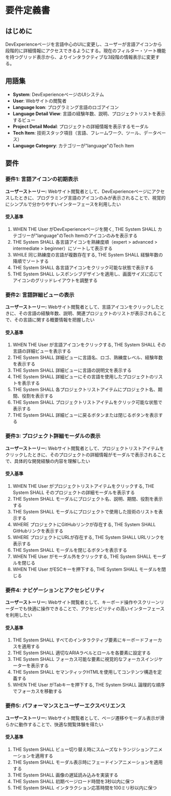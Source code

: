 # 要件定義書

## はじめに

DevExperienceページを言語中心のUIに変更し、ユーザーが言語アイコンから段階的に詳細情報にアクセスできるようにする。現在のフィルター・ソート機能を持つグリッド表示から、よりインタラクティブな3段階の情報表示に変更する。

## 用語集

- **System**: DevExperienceページのUIシステム
- **User**: Webサイトの閲覧者
- **Language Icon**: プログラミング言語のロゴアイコン
- **Language Detail View**: 言語の経験年数、説明、プロジェクトリストを表示するビュー
- **Project Detail Modal**: プロジェクトの詳細情報を表示するモーダル
- **Tech Item**: 技術スタック項目（言語、フレームワーク、ツール、データベース）
- **Language Category**: カテゴリーが"language"のTech Item

## 要件

### 要件1: 言語アイコンの初期表示

**ユーザーストーリー:** Webサイト閲覧者として、DevExperienceページにアクセスしたときに、プログラミング言語のアイコンのみが表示されることで、視覚的にシンプルで分かりやすいインターフェースを利用したい

#### 受入基準

1. WHEN THE User がDevExperienceページを開く, THE System SHALL カテゴリーが"language"のTech Itemのアイコンのみを表示する
2. THE System SHALL 各言語アイコンを熟練度順（expert > advanced > intermediate > beginner）にソートして表示する
3. WHILE 同じ熟練度の言語が複数存在する, THE System SHALL 経験年数の降順でソートする
4. THE System SHALL 各言語アイコンをクリック可能な状態で表示する
5. THE System SHALL レスポンシブデザインを適用し、画面サイズに応じてアイコンのグリッドレイアウトを調整する

### 要件2: 言語詳細ビューの表示

**ユーザーストーリー:** Webサイト閲覧者として、言語アイコンをクリックしたときに、その言語の経験年数、説明、関連プロジェクトのリストが表示されることで、その言語に関する概要情報を把握したい

#### 受入基準

1. WHEN THE User が言語アイコンをクリックする, THE System SHALL その言語の詳細ビューを表示する
2. THE System SHALL 詳細ビューに言語名、ロゴ、熟練度レベル、経験年数を表示する
3. THE System SHALL 詳細ビューに言語の説明文を表示する
4. THE System SHALL 詳細ビューにその言語を使用したプロジェクトのリストを表示する
5. THE System SHALL 各プロジェクトリストアイテムにプロジェクト名、期間、役割を表示する
6. THE System SHALL プロジェクトリストアイテムをクリック可能な状態で表示する
7. THE System SHALL 詳細ビューに戻るボタンまたは閉じるボタンを表示する

### 要件3: プロジェクト詳細モーダルの表示

**ユーザーストーリー:** Webサイト閲覧者として、プロジェクトリストアイテムをクリックしたときに、そのプロジェクトの詳細情報がモーダルで表示されることで、具体的な開発経験の内容を理解したい

#### 受入基準

1. WHEN THE User がプロジェクトリストアイテムをクリックする, THE System SHALL そのプロジェクトの詳細モーダルを表示する
2. THE System SHALL モーダルにプロジェクト名、説明、期間、役割を表示する
3. THE System SHALL モーダルにプロジェクトで使用した技術のリストを表示する
4. WHERE プロジェクトにGitHubリンクが存在する, THE System SHALL GitHubリンクを表示する
5. WHERE プロジェクトにURLが存在する, THE System SHALL URLリンクを表示する
6. THE System SHALL モーダルを閉じるボタンを表示する
7. WHEN THE User がモーダル外をクリックする, THE System SHALL モーダルを閉じる
8. WHEN THE User がESCキーを押下する, THE System SHALL モーダルを閉じる

### 要件4: ナビゲーションとアクセシビリティ

**ユーザーストーリー:** Webサイト閲覧者として、キーボード操作やスクリーンリーダーでも快適に操作できることで、アクセシビリティの高いインターフェースを利用したい

#### 受入基準

1. THE System SHALL すべてのインタラクティブ要素にキーボードフォーカスを適用する
2. THE System SHALL 適切なARIAラベルとロールを各要素に設定する
3. THE System SHALL フォーカス可能な要素に視覚的なフォーカスインジケーターを表示する
4. THE System SHALL セマンティックHTMLを使用してコンテンツ構造を定義する
5. WHEN THE User がTabキーを押下する, THE System SHALL 論理的な順序でフォーカスを移動する

### 要件5: パフォーマンスとユーザーエクスペリエンス

**ユーザーストーリー:** Webサイト閲覧者として、ページ遷移やモーダル表示が滑らかに動作することで、快適な閲覧体験を得たい

#### 受入基準

1. THE System SHALL ビュー切り替え時にスムーズなトランジションアニメーションを適用する
2. THE System SHALL モーダル表示時にフェードインアニメーションを適用する
3. THE System SHALL 画像の遅延読み込みを実装する
4. THE System SHALL 初期ページロード時間を3秒以内に保つ
5. THE System SHALL インタラクション応答時間を100ミリ秒以内に保つ
